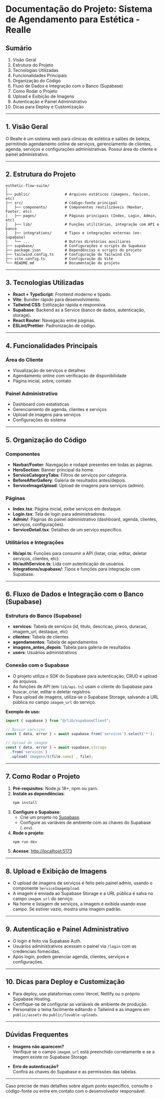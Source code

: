 # Documentação do Projeto: Sistema de Agendamento para Estética - Realle

## Sumário

1. Visão Geral
2. Estrutura do Projeto
3. Tecnologias Utilizadas
4. Funcionalidades Principais
5. Organização do Código
6. Fluxo de Dados e Integração com o Banco (Supabase)
7. Como Rodar o Projeto
8. Upload e Exibição de Imagens
9. Autenticação e Painel Administrativo
10. Dicas para Deploy e Customização

---

## 1. Visão Geral

O Realle é um sistema web para clínicas de estética e salões de beleza, permitindo agendamento online de serviços, gerenciamento de clientes, agenda, serviços e configurações administrativas. Possui área do cliente e painel administrativo.

---

## 2. Estrutura do Projeto

```
esthetic-flow-suite/
│
├── public/                # Arquivos estáticos (imagens, favicon, etc)
├── src/                   # Código-fonte principal
│   ├── components/        # Componentes reutilizáveis (Navbar, Footer, etc)
│   ├── pages/             # Páginas principais (Index, Login, Admin, etc)
│   ├── lib/               # Funções utilitárias, integração com API e banco
│   ├── integrations/      # Tipos e integrações externas (ex: Supabase)
│   └── ...                # Outros diretórios auxiliares
├── supabase/              # Configurações e scripts do Supabase
├── package.json           # Dependências e scripts do projeto
├── tailwind.config.ts     # Configuração do Tailwind CSS
├── vite.config.ts         # Configuração do Vite
└── README.md              # Documentação do projeto
```

---

## 3. Tecnologias Utilizadas

- **React + TypeScript**: Frontend moderno e tipado.
- **Vite**: Bundler rápido para desenvolvimento.
- **Tailwind CSS**: Estilização rápida e responsiva.
- **Supabase**: Backend as a Service (banco de dados, autenticação, storage).
- **React Router**: Navegação entre páginas.
- **ESLint/Prettier**: Padronização de código.

---

## 4. Funcionalidades Principais

### Área do Cliente
- Visualização de serviços e detalhes
- Agendamento online com verificação de disponibilidade
- Página inicial, sobre, contato

### Painel Administrativo
- Dashboard com estatísticas
- Gerenciamento de agenda, clientes e serviços
- Upload de imagens para serviços
- Configurações do sistema

---

## 5. Organização do Código

### Componentes
- **Navbar/Footer**: Navegação e rodapé presentes em todas as páginas.
- **HeroSection**: Banner principal da home.
- **ServiceCategoryTabs**: Filtros de serviços por categoria.
- **BeforeAfterGallery**: Galeria de resultados antes/depois.
- **ServiceImageUpload**: Upload de imagens para serviços (admin).

### Páginas
- **Index.tsx**: Página inicial, exibe serviços em destaque.
- **Login.tsx**: Tela de login para administradores.
- **Admin/**: Páginas do painel administrativo (dashboard, agenda, clientes, serviços, configurações).
- **ServiceDetail.tsx**: Detalhes de um serviço específico.

### Utilitários e Integrações
- **lib/api.ts**: Funções para consumir a API (listar, criar, editar, deletar serviços, clientes, etc).
- **lib/authService.ts**: Lida com autenticação de usuários.
- **integrations/supabase/**: Tipos e funções para integração com Supabase.

---

## 6. Fluxo de Dados e Integração com o Banco (Supabase)

### Estrutura do Banco (Supabase)
- **servicos**: Tabela de serviços (id, titulo, descricao, preco, duracao, imagem_url, destaque, etc)
- **clientes**: Tabela de clientes
- **agendamentos**: Tabela de agendamentos
- **imagens_antes_depois**: Tabela para galeria de resultados
- **users**: Usuários administrativos

### Conexão com o Supabase

- O projeto utiliza o SDK do Supabase para autenticação, CRUD e upload de arquivos.
- As funções de API (em `lib/api.ts`) usam o cliente do Supabase para buscar, criar, editar e deletar registros.
- Para upload de imagens, utiliza-se o Supabase Storage, salvando a URL pública no campo `imagem_url` do serviço.

**Exemplo de uso:**
```ts
import { supabase } from "@/lib/supabaseClient";

// Buscar serviços
const { data, error } = await supabase.from('servicos').select('*');

// Upload de imagem
const { data, error } = await supabase.storage
  .from('servicos')
  .upload(`imagens/${file.name}`, file);
```

---

## 7. Como Rodar o Projeto

1. **Pré-requisitos**: Node.js 18+, npm ou yarn.
2. **Instale as dependências**:
   ```bash
   npm install
   ```
3. **Configure o Supabase**:
   - Crie um projeto no [Supabase](https://supabase.com/).
   - Configure as variáveis de ambiente com as chaves do Supabase (`.env`).
4. **Rode o projeto**:
   ```bash
   npm run dev
   ```
5. **Acesse**: [http://localhost:5173](http://localhost:5173)

---

## 8. Upload e Exibição de Imagens

- O upload de imagens de serviços é feito pelo painel admin, usando o componente `ServiceImageUpload`.
- A imagem é enviada ao Supabase Storage e a URL pública é salva no campo `imagem_url` do serviço.
- Na home e listagem de serviços, a imagem é exibida usando esse campo. Se estiver vazio, mostra uma imagem padrão.

---

## 9. Autenticação e Painel Administrativo

- O login é feito via Supabase Auth.
- Usuários administrativos acessam o painel via `/login` com as credenciais fornecidas.
- Após login, podem gerenciar agenda, clientes, serviços e configurações.

---

## 10. Dicas para Deploy e Customização

- Para deploy, use plataformas como Vercel, Netlify ou o próprio Supabase Hosting.
- Certifique-se de configurar as variáveis de ambiente de produção.
- Personalize o tema facilmente editando o Tailwind e as imagens em `public/assets` ou `public/lovable-uploads`.

---

## Dúvidas Frequentes

- **Imagens não aparecem?**  
  Verifique se o campo `imagem_url` está preenchido corretamente e se a imagem existe no Supabase Storage.

- **Erro de autenticação?**  
  Confira as chaves do Supabase e as permissões das tabelas.

---

Caso precise de mais detalhes sobre algum ponto específico, consulte o código-fonte ou entre em contato com o desenvolvedor responsável. 
